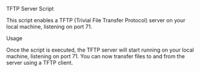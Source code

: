 TFTP Server Script


This script enables a TFTP (Trivial File Transfer Protocol) server on your local machine, listening on port 71.

Usage

Once the script is executed, the TFTP server will start running on your local machine, listening on port 71. You can now transfer files to and from the server using a TFTP client.
